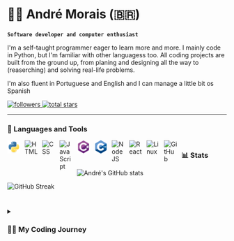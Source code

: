# 👨‍💻 André Morais (🇧🇷)

**`Software developer and computer enthusiast`**

I'm a self-taught programmer eager to learn more and more.
I mainly code in Python, but I'm familiar with other languagess too.
All coding projects are built from the ground up, from planing and designing all the way to (reaserching) and solving real-life problems.

I'm also fluent in Portuguese and English and I can manage a little bit os Spanish

<p align="left">
    <a href="https://github.com/AndreM0810?tab=followers">
        <img alt="followers" title="Follow me on Github" src="https://custom-icon-badges.demolab.com/github/followers/AndreM0810?color=236ad3&labelColor=1155ba&style=for-the-badge&logo=person-add&label=Follow&logoColor=white"/>
    </a>
    <a href="https://github.com/AndreM0810?tab=repositories&sort=stargazers">
        <img alt="total stars" title="Total stars on GitHub" src="https://custom-icon-badges.demolab.com/github/stars/AndreM0810?color=55960c&style=for-the-badge&labelColor=488207&logo=star"/>
    </a>
</p>

---

### 🧰 Languages and Tools


<img align="left" alt="Python" width="30px" style="padding-right:10px;" src="https://raw.githubusercontent.com/devicons/devicon/1119b9f84c0290e0f0b38982099a2bd027a48bf1/icons/python/python-original.svg" />

<img align="left" alt="HTML" width="30px" style="padding-right:10px;" src="https://cdn.jsdelivr.net/gh/devicons/devicon/icons/html5/html5-plain.svg" />

<img align="left" alt="CSS" width="30px" style="padding-right:10px;" src="https://cdn.jsdelivr.net/gh/devicons/devicon/icons/css3/css3-plain.svg" />

<img align="left" alt="JavaScript" width="30px" style="padding-right:10px;" src="https://cdn.jsdelivr.net/gh/devicons/devicon/icons/javascript/javascript-plain.svg" />

<img align="left" alt="C#" width="30px" style="padding-right:10px;" src="https://raw.githubusercontent.com/devicons/devicon/1119b9f84c0290e0f0b38982099a2bd027a48bf1/icons/csharp/csharp-original.svg" />

<img align="left" alt="C++" width="30px" style="padding-right:10px;" src="https://raw.githubusercontent.com/devicons/devicon/1119b9f84c0290e0f0b38982099a2bd027a48bf1/icons/cplusplus/cplusplus-original.svg" />

<img align="left" alt="NodeJS" width="30px" style="padding-right:10px;" src="https://cdn.jsdelivr.net/gh/devicons/devicon/icons/nodejs/nodejs-original.svg" />


<img align="left" alt="React" width="30px" style="padding-right:10px;" src="https://cdn.jsdelivr.net/gh/devicons/devicon/icons/react/react-original.svg" />

<img align="left" alt="Linux" width="30px" style="padding-right:10px;" src="https://cdn.jsdelivr.net/gh/devicons/devicon/icons/linux/linux-original.svg" />

<img align="left" alt="GitHub" width="30px" style="padding-right:10px;" src="https://cdn.jsdelivr.net/gh/devicons/devicon/icons/github/github-original.svg" />



#

### 📊 Stats

![André's GitHub stats](https://github-readme-stats.vercel.app/api?username=AndreM0810&show_icons=true&theme=gruvbox)

![GitHub Streak](https://streak-stats.demolab.com?user=AndreM_0810&theme=gruvbox&border_radius=4.5)

#

<details>
 <summary><h3>👨‍💻 My Coding Journey</h3></summary>
   I started my coding journey as a naive kid/teen, just marveling at the power of computers, not just what they could do. but what could i tell them to do.
   I learned about the python language, looked up a random tutorial on YouTube, and was instantly blown away by what I saw.

   I wrote a Hello World program (of course) and my excitement was through the roof. After that I wrote a couple of pther simple scripts and moved on with my life.

   A few days later I saw another python tutorial, this time it was someone coding a terminal version of Tic-Tac-Toe. "Wait... THAT'S HOW YOU MAKE GAMES?!?!". Well, that is one way to do it, however I was, once again, thrilled.

   From then on I never stopped coding and kept learning and improving everyday a little more.

   Today I reached levels that I never thought I'd be able to, and for that reason I know I can improve even more. That is my goal.
